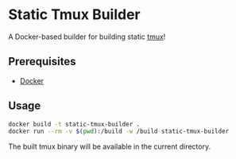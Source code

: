 # Static Tmux Builder

A Docker-based builder for building static [tmux](https://github.com/tmux/tmux)!

## Prerequisites

- [Docker](https://www.docker.com/)

## Usage

```bash
docker build -t static-tmux-builder .
docker run --rm -v $(pwd):/build -w /build static-tmux-builder
```

The built tmux binary will be available in the current directory.
